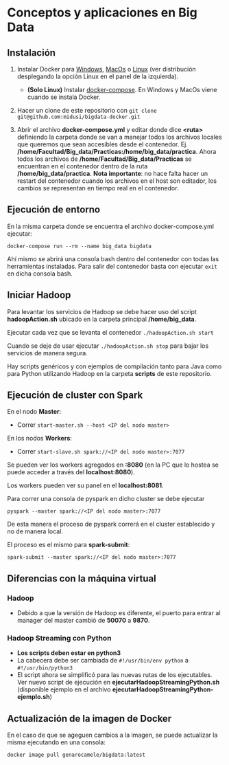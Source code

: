 # Conceptos y aplicaciones en Big Data

## Instalación

1. Instalar Docker para [Windows](https://docs.docker.com/docker-for-windows/install/), [MacOs](https://docs.docker.com/docker-for-mac/install/) o [Linux](https://docs.docker.com/install/) (ver distribución desplegando la opción Linux en el panel de la izquierda).
    - **(Solo Linux)** Instalar [docker-compose](https://docs.docker.com/compose/install/). En Windows y MacOs viene cuando se instala Docker.

1. Hacer un clone de este repositorio con `git clone git@github.com:midusi/bigdata-docker.git`

1. Abrir el archivo __docker-compose.yml__ y editar donde dice __\<ruta\>__ definiendo la carpeta donde se van a manejar todos los archivos locales que queremos que sean accesibles desde el contenedor. Ej. __/home/Facultad/Big_data/Practicas:/home/big_data/practica__. Ahora todos los archivos de __/home/Facultad/Big_data/Practicas__ se encuentran en el contenedor dentro de la ruta __/home/big_data/practica__. **Nota importante**: no hace falta hacer un restart del contenedor cuando los archivos en el host son editador, los cambios se representan en tiempo real en el contenedor.

## Ejecución de entorno

En la misma carpeta donde se encuentra el archivo docker-compose.yml ejecutar:

`docker-compose run --rm --name big_data bigdata`

Ahí mismo se abrirá una consola bash dentro del contenedor con todas las herramientas instaladas. Para salir del contenedor basta con ejecutar `exit` en dicha consola bash.

## Iniciar Hadoop

Para levantar los servicios de Hadoop se debe hacer uso del script __hadoopAction.sh__ ubicado en la carpeta principal __/home/big_data__.

Ejecutar cada vez que se levanta el contenedor `./hadoopAction.sh start`

Cuando se deje de usar ejecutar `./hadoopAction.sh stop` para bajar los servicios de manera segura.

Hay scripts genéricos y con ejemplos de compilación tanto para Java como para Python utilizando Hadoop en la carpeta __scripts__ de este repositorio.

## Ejecución de cluster con Spark

En el nodo **Master**:

- Correr `start-master.sh --host <IP del nodo master>`

En los nodos **Workers**:

- Correr `start-slave.sh spark://<IP del nodo master>:7077`

Se pueden ver los workers agregados en __<IP del nodo master>:8080__ (en la PC que lo hostea se puede acceder a través del **localhost:8080**).

Los workers pueden ver su panel en el __localhost:8081__.

Para correr una consola de pyspark en dicho cluster se debe ejecutar

`pyspark --master spark://<IP del nodo master>:7077`

De esta manera el proceso de pyspark correrá en el cluster establecido y no de manera local.

El proceso es el mismo para **spark-submit**:

`spark-submit --master spark://<IP del nodo master>:7077`

## Diferencias con la máquina virtual

### Hadoop

- Debido a que la versión de Hadoop es diferente, el puerto para entrar al manager del master cambió de **50070** a **9870**.

### Hadoop Streaming con Python
- **Los scripts deben estar en python3**
- La cabecera debe ser cambiada de `#!/usr/bin/env python` a `#!/usr/bin/python3`
- El script ahora se simplificó para las nuevas rutas de los ejecutables. Ver nuevo script de ejecución en __ejecutarHadoopStreamingPython.sh__ (disponible ejemplo en el archivo __ejecutarHadoopStreamingPython-ejemplo.sh__)

## Actualización de la imagen de Docker

En el caso de que se ageguen cambios a la imagen, se puede actualizar la misma ejecutando en una consola:

`docker image pull genarocamele/bigdata:latest`